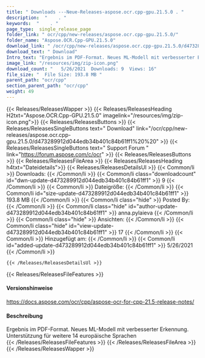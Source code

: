 ```yaml
---
title: " Downloads ---Neue-Releases-aspose.ocr.cpp-gpu.21.5.0 . "
description:  "    . " 
keywords:  "    . " 
page_type:  single_release_page
folder_link: " ocr/cpp/new-releases/aspose.ocr.cpp-gpu.21.5.0/"
folder_name: "Aspose.OCR.Cpp-GPU.21.5.0"
download_link: " /ocr/cpp/new-releases/aspose.ocr.cpp-gpu.21.5.0/d473289912d044edb34b401c84b61ff1"
download_text: " Download"
Intro_text: "Ergebnis im PDF-Format. Neues ML-Modell mit verbesserter Erkennung. Unterstützung für eine Anzeige ..."
image_link: "/resources/img/zip-icon.png"
download_count: "   5/26/2021  Downloads: 9  Views: 16"
file_size: "  File Size: 193.8 MB "
parent_path: "ocr/cpp"
section_parent_path: "ocr/cpp"
weight: 49
---
```


{{< Releases/ReleasesWapper >}}
  {{< Releases/ReleasesHeading H2txt="Aspose.OCR.Cpp-GPU.21.5.0" imagelink="/resources/img/zip-icon.png">}}
  {{< Releases/ReleasesButtons >}}
    {{< Releases/ReleasesSingleButtons text=" Download" link="/ocr/cpp/new-releases/aspose.ocr.cpp-gpu.21.5.0/d473289912d044edb34b401c84b61ff1%20%20" >}}
    {{< Releases/ReleasesSingleButtons text=" Support Forum " link="https://forum.aspose.com/c/ocr" >}}
  {{< Releases/ReleasesButtons >}}
  {{< Releases/ReleasesFileArea >}}
    {{< Releases/ReleasesHeading h4txt="Dateidetails">}}
    {{< Releases/ReleasesDetailsUl >}}
            {{< Common/li >}} Downloads: {{< /Common/li >}}
      {{< Common/li class="downloadcount" id="dwn-update-d473289912d044edb34b401c84b61ff1" >}} 9 {{< /Common/li >}}
      {{< Common/li >}} Dateigröße: {{< /Common/li >}}
      {{< Common/li id="size-update-d473289912d044edb34b401c84b61ff1" >}} 193.8 MB {{< /Common/li >}} 
      {{< Common/li  class="hide" >}} Posted By: {{< /Common/li >}} 
      {{< Common/li class="hide" id="author-update-d473289912d044edb34b401c84b61ff1" >}} anna.pylaieva {{< /Common/li >}}
      {{< Common/li class="hide" >}} Ansichten: {{< /Common/li >}}
      {{< Common/li class="hide" id="view-update-d473289912d044edb34b401c84b61ff1" >}} 17 {{< /Common/li >}}
      {{< Common/li >}} Hinzugefügt am: {{< /Common/li >}}
      {{< Common/li id="added-update-d473289912d044edb34b401c84b61ff1" >}} 5/26/2021 {{< /Common/li >}} 

    {{< /Releases/ReleasesDetailsUl >}}

  {{< Releases/ReleasesFileFeatures >}}
      <h4>Versionshinweise</h4><div> <a href="https://docs.aspose.com/ocr/cpp/aspose-ocr-for-cpp-21.5-release-notes/">https://docs.aspose.com/ocr/cpp/aspose-ocr-for-cpp-21.5-release-notes/</a></div><h4> Beschreibung</h4><div class="HTMLDescription"> Ergebnis im PDF-Format. Neues ML-Modell mit verbesserter Erkennung. Unterstützung für weitere 14 europäische Sprachen</div>
  {{< /Releases/ReleasesFileFeatures >}}
 {{< /Releases/ReleasesFileArea >}}
{{< /Releases/ReleasesWapper >}}



